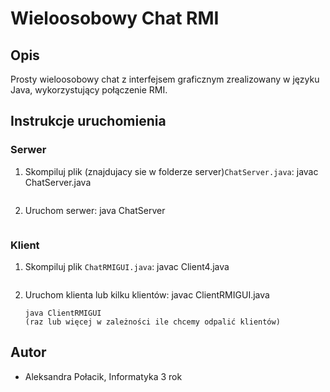 # Wieloosobowy Chat RMI 

## Opis
Prosty wieloosobowy chat z interfejsem graficznym zrealizowany w języku Java, wykorzystujący połączenie RMI.

## Instrukcje uruchomienia

### Serwer
1. Skompiluj plik (znajdujacy sie w folderze server)`ChatServer.java`:
    javac ChatServer.java
    ```

2. Uruchom serwer:
    java ChatServer
    ```

### Klient
1. Skompiluj plik `ChatRMIGUI.java`:
    javac Client4.java
    ```

2. Uruchom klienta lub kilku klientów:
    javac ClientRMIGUI.java
    ```
    java ClientRMIGUI 
    (raz lub więcej w zależności ile chcemy odpalić klientów)
    ```

## Autor
- Aleksandra Połacik, Informatyka 3 rok